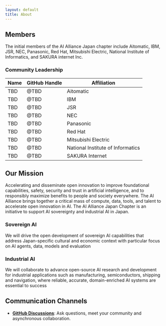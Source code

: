 ```yaml
---  
layout: default  
title: About
---  
```


## Members
The initial members of the AI Alliance Japan chapter include Aitomatic, IBM, JSR, NEC, Panasonic, Red Hat, Mitsubishi Electric, National Institute of Informatics, and SAKURA internet Inc. 


### Community Leadership  

| Name                 | GitHub Handle       | Affiliation         |
|----------------------|---------------------|---------------------|
| TBD                  | @TBD                | Aitomatic           |
| TBD                  | @TBD                | IBM                 |
| TBD                  | @TBD                | JSR                 |
| TBD                  | @TBD                | NEC                 |
| TBD                  | @TBD                | Panasonic           |
| TBD                  | @TBD                | Red Hat             |
| TBD                  | @TBD                | Mitsubishi Electric |
| TBD                  | @TBD                | National Institute of Informatics            |
| TBD                  | @TBD                | SAKURA Internet     |


## Our Mission
Accelerating and disseminate open innovation to improve foundational capabilities, safety, security and trust in artificial intelligence, and to responsibly maximize benefits to people and society everywhere. The AI Alliance brings together a critical mass of compute, data, tools, and talent to accelerate open innovation in AI. The AI Alliance Japan Chapter is an initiative to support AI sovereignty and industrial AI in Japan.

### Sovereign AI
We will drive the open development of sovereign AI capabilities that address Japan-specific cultural and economic context with particular focus on AI agents, data, models and evaluation

### Industrial AI
We will collaborate to advance open-source AI research and development for industrial applications such as manufacturing, semiconductors, shipping and navigation, where reliable, accurate, domain-enriched AI systems are essential to success

## Communication Channels
- **[GitHub Discussions](https://github.com/The-AI-Alliance/japan/discussions/)**: Ask questions, meet your community and asynchronous collaboration.
